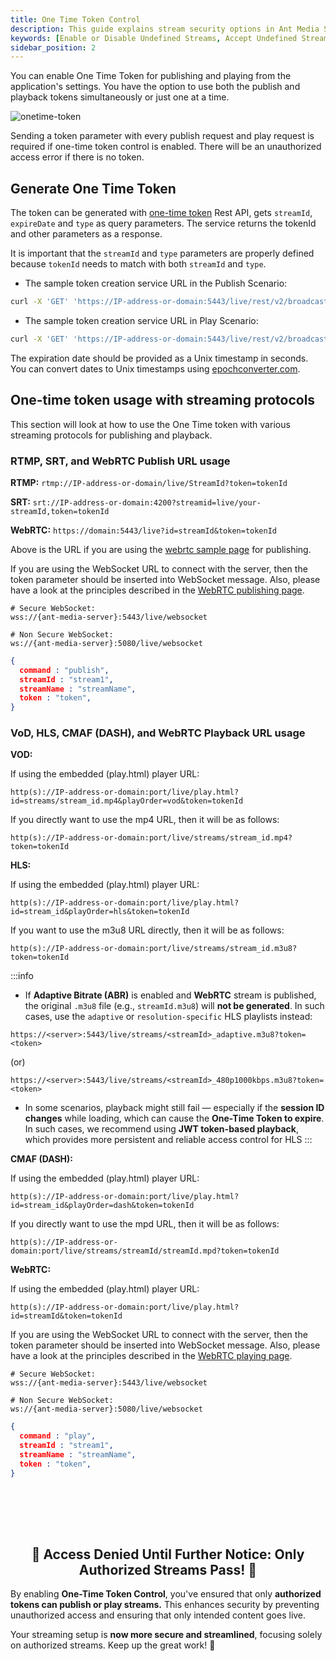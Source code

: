 ```yaml
---
title: One Time Token Control
description: This guide explains stream security options in Ant Media Server, and how to Enable Disable, or Accept Undefined Streams.
keywords: [Enable or Disable Undefined Streams, Accept Undefined Streams, One Time Token Control, Stream Security, Ant Media Server Documentation, Ant Media Server Tutorials]
sidebar_position: 2
---
```


You can enable One Time Token for publishing and playing from the application's settings. You have the option to use both the publish and playback tokens simultaneously or just one at a time.

![onetime-token](https://github.com/ant-media/ant-media-documentation/assets/86982446/2f118822-f997-4326-a5cc-f367e548bcd8)

Sending a token parameter with every publish request and play request is required if one-time token control is enabled. There will be an unauthorized access error if there is no token.

## Generate One Time Token

The token can be generated with [one-time token](https://antmedia.io/rest/#/default/getTokenV2) Rest API, gets ```streamId```, ```expireDate``` and ```type``` as query parameters. The service returns the tokenId and other parameters as a response. 

It is important that the ```streamId``` and ```type``` parameters are properly defined because ```tokenId``` needs to match with both ```streamId``` and ```type```.

 - The sample token creation service URL in the Publish Scenario:

```bash
curl -X 'GET' 'https://IP-address-or-domain:5443/live/rest/v2/broadcasts/streamId/token?expireDate=Expire_Date&type=publish' -H 'accept: application/json'
```

 - The sample token creation service URL in Play Scenario:

```bash
curl -X 'GET' 'https://IP-address-or-domain:5443/live/rest/v2/broadcasts/streamId/token?expireDate=Expire_Date&type=play' -H 'accept: application/json'
```

The expiration date should be provided as a Unix timestamp in seconds. You can convert dates to Unix timestamps using [epochconverter.com](https://www.epochconverter.com/).

## One-time token usage with streaming protocols

This section will look at how to use the One Time token with various streaming protocols for publishing and playback.

### RTMP, SRT, and WebRTC Publish URL usage

**RTMP:**
`rtmp://IP-address-or-domain/live/StreamId?token=tokenId`

**SRT:** 
`srt://IP-address-or-domain:4200?streamid=live/your-streamId,token=tokenId`

**WebRTC:**
`https://domain:5443/live?id=streamId&token=tokenId`

Above is the URL if you are using the [webrtc sample page](https://antmedia.io/docs/guides/publish-live-stream/webrtc/) for publishing.

If you are using the WebSocket URL to connect with the server, then the token parameter should be inserted into WebSocket message. Also, please have a look at the principles described in the [WebRTC publishing page](https://antmedia.io/docs/guides/publish-live-stream/webrtc/webrtc-websocket-messaging-reference/#publishing-webrtc-stream).

```shell
# Secure WebSocket: 
wss://{ant-media-server}:5443/live/websocket

# Non Secure WebSocket: 
ws://{ant-media-server}:5080/live/websocket
```

```json
{
  command : "publish",
  streamId : "stream1",
  streamName : "streamName",
  token : "token",
}
```

### VoD, HLS, CMAF (DASH), and WebRTC Playback URL usage

**VOD:**

If using the embedded (play.html) player URL:
```
http(s)://IP-address-or-domain:port/live/play.html?id=streams/stream_id.mp4&playOrder=vod&token=tokenId
```
If you directly want to use the mp4 URL, then it will be as follows:
```
http(s)://IP-address-or-domain:port/live/streams/stream_id.mp4?token=tokenId
```
**HLS:**

If using the embedded (play.html) player URL:
```
http(s)://IP-address-or-domain:port/live/play.html?id=stream_id&playOrder=hls&token=tokenId
```

If you want to use the m3u8 URL directly, then it will be as follows:

```
http(s)://IP-address-or-domain:port/live/streams/stream_id.m3u8?token=tokenId
```

:::info

- If **Adaptive Bitrate (ABR)** is enabled and **WebRTC** stream is published, the original `.m3u8` file (e.g., `streamId.m3u8`) will **not be generated**. In such cases, use the `adaptive` or `resolution-specific` HLS playlists instead:
   
```
https://<server>:5443/live/streams/<streamId>_adaptive.m3u8?token=<token>
```
(or)

```
https://<server>:5443/live/streams/<streamId>_480p1000kbps.m3u8?token=<token>
```

- In some scenarios, playback might still fail — especially if the **session ID changes** while loading, which can cause the **One-Time Token to expire**. In such cases, we recommend using **JWT token-based playback**, which provides more persistent and reliable access control for HLS
:::
  
**CMAF (DASH):**

If using the embedded (play.html) player URL:
```
http(s)://IP-address-or-domain:port/live/play.html?id=stream_id&playOrder=dash&token=tokenId
```

If you directly want to use the mpd URL, then it will be as follows:

```
http(s)://IP-address-or-domain:port/live/streams/streamId/streamId.mpd?token=tokenId
```

**WebRTC:**

If using the embedded (play.html) player URL:

`http(s)://IP-address-or-domain:port/live/play.html?id=streamId&token=tokenId`

If you are using the WebSocket URL to connect with the server, then the token parameter should be inserted into WebSocket message. Also, please have a look at the principles described in the [WebRTC playing page](https://antmedia.io/docs/guides/publish-live-stream/webrtc/webrtc-websocket-messaging-reference/#playing-webrtc-stream).

```shell
# Secure WebSocket: 
wss://{ant-media-server}:5443/live/websocket

# Non Secure WebSocket: 
ws://{ant-media-server}:5080/live/websocket
```

```json
{
  command : "play",
  streamId : "stream1",
  streamName : "streamName",
  token : "token",
}
```

<br /><br />
---

<div align="center">
<h2> 🔐 Access Denied Until Further Notice: Only Authorized Streams Pass! 🎥 </h2>
</div>

By enabling **One-Time Token Control**, you've ensured that only **authorized tokens can publish or play streams.** This enhances security by preventing unauthorized access and ensuring that only intended content goes live.

Your streaming setup is **now more secure and streamlined**, focusing solely on authorized streams. Keep up the great work! 🚀

